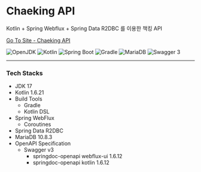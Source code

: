 # Chaeking API

Kotlin + Spring Webflux + Spring Data R2DBC 를 이용한 책킹 API

<a href="https://book.applebox.xyz" target="_blank">Go To Site - Chaeking API</a>

<p>
    <img src="https://img.shields.io/static/v1?label=OpenJDK&message=17.0.2&color=007396&logo=openjdk" alt="OpenJDK">
    <img src="https://img.shields.io/static/v1?label=Kotlin&message=1.6.21&color=7F52FF&logo=kotlin&logoColor=fff" alt="Kotlin">
    <img src="https://img.shields.io/static/v1?label=Spring%20Boot&message=2.7.3&color=6DB33F&logo=springboot&logoColor=fff" alt="Spring Boot">
    <img src="https://img.shields.io/static/v1?label=Gradle&message=7.5.1&color=02303A&logo=Gradle&logoColor=fff" alt="Gradle">
    <img src="https://img.shields.io/static/v1?label=MariaDB&message=10.8.3&color=003545&logo=MariaDB" alt="MariaDB">
<img src="https://img.shields.io/static/v1?label=Swagger&message=3.0.3&color=85EA2D&logo=swagger&logoColor=fff" alt="Swagger 3">
</p>

***

### Tech Stacks

- JDK 17
- Kotlin 1.6.21
- Build Tools
  - Gradle
  - Kotlin DSL
- Spring WebFlux
  - Coroutines
- Spring Data R2DBC
- MariaDB 10.8.3
- OpenAPI Specification
    - Swagger v3
      - springdoc-openapi webflux-ui 1.6.12
      - springdoc-openapi kotlin 1.6.12